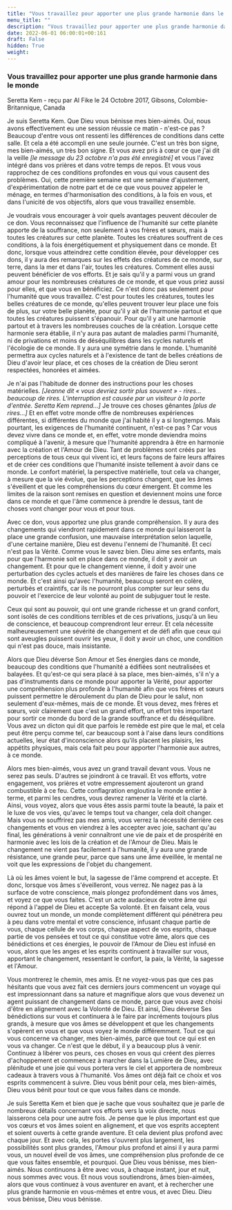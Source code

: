 ```yaml
---
title: "Vous travaillez pour apporter une plus grande harmonie dans le monde"
menu_title: ""
description: "Vous travaillez pour apporter une plus grande harmonie dans le monde"
date: 2022-06-01 06:00:01+00:161
draft: False
hidden: True
weight:
---
```

### Vous travaillez pour apporter une plus grande harmonie dans le monde

Seretta Kem - reçu par Al Fike le 24 Octobre 2017, Gibsons, Colombie-Britannique, Canada

Je suis Seretta Kem. Que Dieu vous bénisse mes bien-aimés. Oui, nous avons effectivement eu une session réussie ce matin - n'est-ce pas ? Beaucoup d'entre vous ont ressenti les différences de conditions dans cette salle. Et cela a été accompli en une seule journée. C'est un très bon signe, mes bien-aimés, un très bon signe. Et vous avez pris à cœur ce que j'ai dit la veille *[le message du 23 octobre n'a pas été enregistré]* et vous l'avez intégré dans vos prières et dans votre temps de repos. Et vous vous rapprochez de ces conditions profondes en vous qui vous causent des problèmes. Oui, cette première semaine est une semaine d'ajustement, d'expérimentation de notre part et de ce que vous pouvez appeler le ménage, en termes d'harmonisation des conditions, à la fois en vous, et dans l'unicité de vos objectifs, alors que vous travaillez ensemble.

Je voudrais vous encourager à voir quels avantages peuvent découler de ce don. Vous reconnaissez que l'influence de l'humanité sur cette planète apporte de la souffrance, non seulement à vos frères et sœurs, mais à toutes les créatures sur cette planète. Toutes les créatures souffrent de ces conditions, à la fois énergétiquement et physiquement dans ce monde. Et donc, lorsque vous atteindrez cette condition élevée, pour développer ces dons, il y aura des remarques sur les effets des créatures de ce monde, sur terre, dans la mer et dans l'air, toutes les créatures. Comment elles aussi peuvent bénéficier de vos efforts. Et je sais qu'il y a parmi vous un grand amour pour les nombreuses créatures de ce monde, et que vous priez aussi pour elles, et que vous en bénéficiez. Ce n'est donc pas seulement pour l'humanité que vous travaillez. C'est pour toutes les créatures, toutes les belles créatures de ce monde, qu'elles peuvent trouver leur place une fois de plus, sur votre belle planète, pour qu'il y ait de l'harmonie partout et que toutes les créatures puissent s'épanouir. Pour qu'il y ait une harmonie partout et à travers les nombreuses couches de la création. Lorsque cette harmonie sera établie, il n'y aura pas autant de maladies parmi l'humanité, ni de privations et moins de déséquilibres dans les cycles naturels et l'écologie de ce monde. Il y aura une symétrie dans le monde. L'humanité permettra aux cycles naturels et à l'existence de tant de belles créations de Dieu d'avoir leur place, et ces choses de la création de Dieu seront respectées, honorées et aimées.

Je n'ai pas l'habitude de donner des instructions pour les choses matérielles. *[Jeanne dit « vous devriez sortir plus souvent » - rires… beaucoup de rires. L'interruption est causée par un visiteur à la porte d'entrée. Seretta Kem reprend…]* Je trouve ces choses gênantes *[plus de rires…]* Et en effet votre monde offre de nombreuses expériences différentes, si différentes du monde que j'ai habité il y a si longtemps. Mais pourtant, les exigences de l'humanité continuent, n'est-ce pas ? Car vous devez vivre dans ce monde et, en effet, votre monde deviendra moins compliqué à l'avenir, à mesure que l'humanité apprendra à être en harmonie avec la création et l'Amour de Dieu. Tant de problèmes sont créés par les perceptions de tous ceux qui vivent ici, et leurs façons de faire leurs affaires et de créer ces conditions que l'humanité insiste tellement à avoir dans ce monde. Le confort matériel, la perspective matérielle, tout cela va changer, à mesure que la vie évolue, que les perceptions changent, que les âmes s'éveillent et que les compréhensions du cœur émergent. Et comme les limites de la raison sont remises en question et deviennent moins une force dans ce monde et que l'âme commence à prendre le dessus, tant de choses vont changer pour vous et pour tous.

Avec ce don, vous apportez une plus grande compréhension. Il y aura des changements qui viendront rapidement dans ce monde qui laisseront la place une grande confusion, une mauvaise interprétation selon laquelle, d'une certaine manière, Dieu est devenu l'ennemi de l'humanité. Et ceci n'est pas la Vérité. Comme vous le savez bien. Dieu aime ses enfants, mais pour que l'harmonie soit en place dans ce monde, il doit y avoir un changement. Et pour que le changement vienne, il doit y avoir une perturbation des cycles actuels et des manières de faire les choses dans ce monde. Et c'est ainsi qu'avec l'humanité, beaucoup seront en colère, perturbés et craintifs, car ils ne pourront plus compter sur leur sens du pouvoir et l'exercice de leur volonté au point de subjuguer tout le reste.

Ceux qui sont au pouvoir, qui ont une grande richesse et un grand confort, sont isolés de ces conditions terribles et de ces privations, jusqu'à un lieu de conscience, et beaucoup comprendront leur erreur. Et cela nécessite malheureusement une sévérité de changement et de défi afin que ceux qui sont aveugles puissent ouvrir les yeux, il doit y avoir un choc, une condition qui n'est pas douce, mais insistante.

Alors que Dieu déverse Son Amour et Ses énergies dans ce monde, beaucoup des conditions que l'humanité a édifiées sont neutralisées et balayées. Et qu'est-ce qui sera placé à sa place, mes bien-aimés, s'il n'y a pas d'instruments dans ce monde pour apporter la Vérité, pour apporter une compréhension plus profonde à l'humanité afin que vos frères et sœurs puissent permettre le déroulement du plan de Dieu pour le salut, non seulement d'eux-mêmes, mais de ce monde. Et vous devez, mes frères et sœurs, voir clairement que c'est un grand effort, un effort très important pour sortir ce monde du bord de la grande souffrance et du déséquilibre. Vous avez un dicton qui dit que parfois le remède est pire que le mal, et cela peut être perçu comme tel, car beaucoup sont à l'aise dans leurs conditions actuelles, leur état d'inconscience alors qu'ils placent les plaisirs, les appétits physiques, mais cela fait peu pour apporter l'harmonie aux autres, à ce monde.

Alors mes bien-aimés, vous avez un grand travail devant vous. Vous ne serez pas seuls. D'autres se joindront à ce travail. Et vos efforts, votre engagement, vos prières et votre empressement ajouteront un grand combustible à ce feu. Cette conflagration engloutira le monde entier à terme, et parmi les cendres, vous devrez ramener la Vérité et la clarté. Ainsi, vous voyez, alors que vous êtes assis parmi toute la beauté, la paix et le luxe de vos vies, qu'avec le temps tout va changer, cela doit changer. Mais vous ne souffrirez pas mes amis, vous verrez la nécessité derrière ces changements et vous en viendrez à les accepter avec joie, sachant qu'au final, les générations à venir connaîtront une vie de paix et de prospérité en harmonie avec les lois de la création et de l'Amour de Dieu. Mais le changement ne vient pas facilement à l'humanité, il y aura une grande résistance, une grande peur, parce que sans une âme éveillée, le mental ne voit que les expressions de l'objet du changement.

Là où les âmes voient le but, la sagesse de l'âme comprend et accepte. Et donc, lorsque vos âmes s'éveilleront, vous verrez. Ne nagez pas à la surface de votre conscience, mais plongez profondément dans vos âmes, et voyez ce que vous faites. C'est un acte audacieux de votre âme qui répond à l'appel de Dieu et accepte Sa volonté. Et en faisant cela, vous ouvrez tout un monde, un monde complètement différent qui pénétrera peu à peu dans votre mental et votre conscience, infusant chaque partie de vous, chaque cellule de vos corps, chaque aspect de vos esprits, chaque partie de vos pensées et tout ce qui constitue votre âme, alors que ces bénédictions et ces énergies, le pouvoir de l'Amour de Dieu est infusé en vous, alors que les anges et les esprits continuent à travailler sur vous, apportant le changement, ressentant le confort, la paix, la Vérité, la sagesse et l'Amour.

Vous montrerez le chemin, mes amis. Et ne voyez-vous pas que ces pas hésitants que vous avez fait ces derniers jours commencent un voyage qui est impressionnant dans sa nature et magnifique alors que vous devenez un agent puissant de changement dans ce monde, parce que vous avez choisi d'être en alignement avec la Volonté de Dieu. Et ainsi, Dieu déverse Ses bénédictions sur vous et continuera à le faire par incréments toujours plus grands, à mesure que vos âmes se développent et que les changements s'opèrent en vous et que vous voyez le monde différemment. Tout ce qui vous concerne va changer, mes bien-aimés, parce que tout ce qui est en vous va changer. Ce n'est que le début, il y a beaucoup plus à venir. Continuez à libérer vos peurs, ces choses en vous qui créent des pierres d'achoppement et commencez à marcher dans la Lumière de Dieu, avec plénitude et une joie qui vous portera vers le ciel et apportera de nombreux cadeaux à travers vous à l'humanité. Vos âmes ont déjà fait ce choix et vos esprits commencent à suivre. Dieu vous bénit pour cela, mes bien-aimés, Dieu vous bénit pour tout ce que vous faites dans ce monde.

Je suis Seretta Kem et bien que je sache que vous souhaitez que je parle de nombreux détails concernant vos efforts vers la voix directe, nous laisserons cela pour une autre fois. Je pense que le plus important est que vos cœurs et vos âmes soient en alignement, et que vos esprits acceptent et soient ouverts à cette grande aventure. Et cela devient plus profond avec chaque jour. Et avec cela, les portes s'ouvrent plus largement, les possibilités sont plus grandes, l'Amour plus profond et ainsi il y aura parmi vous, un nouvel éveil de vos âmes, une compréhension plus profonde de ce que vous faites ensemble, et pourquoi. Que Dieu vous bénisse, mes bien-aimés. Nous continuons à être avec vous, à chaque instant, jour et nuit, nous sommes avec vous. Et nous vous soutiendrons, âmes bien-aimées, alors que vous continuez à vous aventurer en avant, et à rechercher une plus grande harmonie en vous-mêmes et entre vous, et avec Dieu. Dieu vous bénisse, Dieu vous bénisse.
